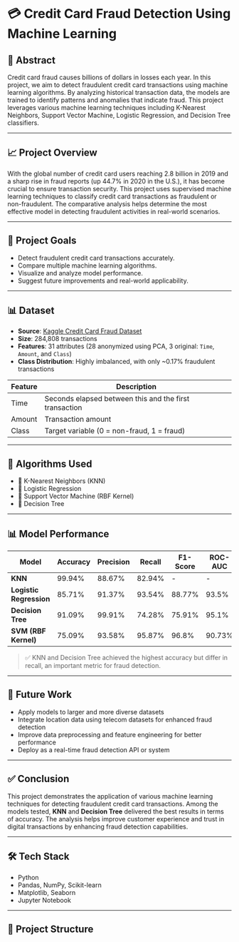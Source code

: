 # 💳 Credit Card Fraud Detection Using Machine Learning

## 📌 Abstract
Credit card fraud causes billions of dollars in losses each year. In this project, we aim to detect fraudulent credit card transactions using machine learning algorithms. By analyzing historical transaction data, the models are trained to identify patterns and anomalies that indicate fraud. This project leverages various machine learning techniques including K-Nearest Neighbors, Support Vector Machine, Logistic Regression, and Decision Tree classifiers.

---

## 📈 Project Overview

With the global number of credit card users reaching 2.8 billion in 2019 and a sharp rise in fraud reports (up 44.7% in 2020 in the U.S.), it has become crucial to ensure transaction security. This project uses supervised machine learning techniques to classify credit card transactions as fraudulent or non-fraudulent. The comparative analysis helps determine the most effective model in detecting fraudulent activities in real-world scenarios.

---

## 🎯 Project Goals

- Detect fraudulent credit card transactions accurately.
- Compare multiple machine learning algorithms.
- Visualize and analyze model performance.
- Suggest future improvements and real-world applicability.

---

## 📊 Dataset

- **Source**: [Kaggle Credit Card Fraud Dataset](https://www.kaggle.com/mlg-ulb/creditcardfraud)
- **Size**: 284,808 transactions
- **Features**: 31 attributes (28 anonymized using PCA, 3 original: `Time`, `Amount`, and `Class`)
- **Class Distribution**: Highly imbalanced, with only ~0.17% fraudulent transactions

| Feature | Description |
|--------|-------------|
| Time | Seconds elapsed between this and the first transaction |
| Amount | Transaction amount |
| Class | Target variable (0 = non-fraud, 1 = fraud) |

---

## 🧠 Algorithms Used

- 🔹 K-Nearest Neighbors (KNN)
- 🔹 Logistic Regression
- 🔹 Support Vector Machine (RBF Kernel)
- 🔹 Decision Tree

---

## 📊 Model Performance

| Model               | Accuracy | Precision | Recall  | F1-Score | ROC-AUC |
|---------------------|----------|-----------|---------|----------|---------|
| **KNN**             | 99.94%   | 88.67%    | 82.94%  | -        | -       |
| **Logistic Regression** | 85.71%   | 91.37%    | 93.54%  | 88.77%   | 93.5%   |
| **Decision Tree**   | 91.09%   | 99.91%    | 74.28%  | 75.91%   | 95.1%   |
| **SVM (RBF Kernel)**| 75.09%   | 93.58%    | 95.87%  | 96.8%    | 90.73%  |

> ✅ KNN and Decision Tree achieved the highest accuracy but differ in recall, an important metric for fraud detection.

---

## 🔮 Future Work

- Apply models to larger and more diverse datasets
- Integrate location data using telecom datasets for enhanced fraud detection
- Improve data preprocessing and feature engineering for better performance
- Deploy as a real-time fraud detection API or system

---

## ✅ Conclusion

This project demonstrates the application of various machine learning techniques for detecting fraudulent credit card transactions. Among the models tested, **KNN** and **Decision Tree** delivered the best results in terms of accuracy. The analysis helps improve customer experience and trust in digital transactions by enhancing fraud detection capabilities.

---

## 🛠️ Tech Stack

- Python
- Pandas, NumPy, Scikit-learn
- Matplotlib, Seaborn
- Jupyter Notebook

---

## 📁 Project Structure

